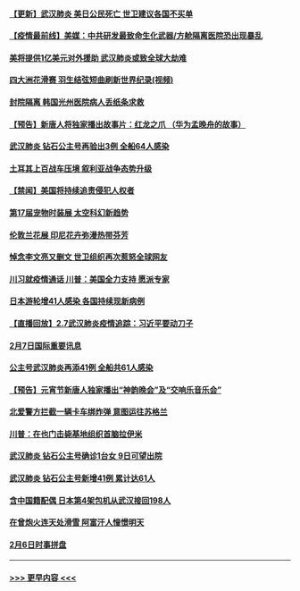 #### [【更新】武汉肺炎 美日公民死亡 世卫建议各国不买单](../pages/prog202/a102770740.md?t=02081902) 
#### [【疫情最前线】美媒：中共研发最致命生化武器/方舱隔离医院恐出现暴乱](../pages/prog202/a102772439.md?t=02081902) 
#### [美将提供1亿美元对外援助 武汉肺炎或致全球大劫难](../pages/prog202/a102772361.md?t=02081902) 
#### [四大洲花滑赛 羽生结弦短曲刷新世界纪录(视频)](../pages/prog202/a102772341.md?t=02081902) 
#### [封院隔离 韩国光州医院病人丢纸条求救](../pages/prog202/a102772282.md?t=02081902) 
#### [【预告】新唐人将独家播出故事片：红龙之爪 （华为孟晚舟的故事）](../pages/prog202/a102767728.md?t=02081902) 
#### [武汉肺炎 钻石公主号再验出3例 全船64人感染](../pages/prog202/a102771726.md?t=02081902) 
#### [土耳其上百战车压境 叙利亚战争态势升级](../pages/prog202/a102772132.md?t=02081902) 
#### [【禁闻】美国将持续追责侵犯人权者](../pages/prog202/a102772042.md?t=02081902) 
#### [第17届宠物时装展 太空科幻新趋势](../pages/prog202/a102772033.md?t=02081902) 
#### [伦敦兰花展 印尼花卉弥漫热带芬芳](../pages/prog202/a102772026.md?t=02081902) 
#### [悼念李文亮又删文 世卫组织再次惹怒全球网友](../pages/prog202/a102771968.md?t=02081902) 
#### [川习就疫情通话 川普：美国全力支持 愿派专家](../pages/prog202/a102771930.md?t=02081902) 
#### [日本游轮增41人感染 各国持续现新病例](../pages/prog202/a102771912.md?t=02081902) 
#### [【直播回放】2.7武汉肺炎疫情追踪：习近平要动刀子](../pages/prog202/a102771649.md?t=02081902) 
#### [2月7日国际重要讯息](../pages/prog202/a102771747.md?t=02081902) 
#### [公主号武汉肺炎再添41例 全船共61人感染](../pages/prog202/a102771703.md?t=02081902) 
#### [【预告】元宵节新唐人独家播出“神韵晚会”及“交响乐音乐会”](../pages/prog202/a102767674.md?t=02081902) 
#### [北爱警方拦截一辆卡车绑炸弹 意图运往苏格兰](../pages/prog202/a102771609.md?t=02081902) 
#### [川普：在也门击毙基地组织首脑拉伊米](../pages/prog202/a102771528.md?t=02081902) 
#### [武汉肺炎 钻石公主号确诊1台女 9日可望出院](../pages/prog202/a102771518.md?t=02081902) 
#### [武汉肺炎 钻石公主号新增41例 累计达61人](../pages/prog202/a102771486.md?t=02081902) 
#### [含中国籍配偶 日本第4架包机从武汉接回198人](../pages/prog202/a102771472.md?t=02081902) 
#### [在曾炮火连天处滑雪 阿富汗人憧憬明天](../pages/prog202/a102771290.md?t=02081902) 
#### [2月6日时事拼盘](../pages/prog202/a102771225.md?t=02081902) 

----
#### [ >>> 更早内容 <<< ](../indexes/prog202-earlier.md)
